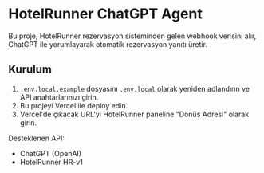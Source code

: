 # HotelRunner ChatGPT Agent

Bu proje, HotelRunner rezervasyon sisteminden gelen webhook verisini alır, ChatGPT ile yorumlayarak otomatik rezervasyon yanıtı üretir.

## Kurulum

1. `.env.local.example` dosyasını `.env.local` olarak yeniden adlandırın ve API anahtarlarınızı girin.
2. Bu projeyi Vercel ile deploy edin.
3. Vercel'de çıkacak URL'yi HotelRunner paneline "Dönüş Adresi" olarak girin.

Desteklenen API:
- ChatGPT (OpenAI)
- HotelRunner HR-v1
